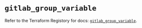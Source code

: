 # `gitlab_group_variable`

Refer to the Terraform Registory for docs: [`gitlab_group_variable`](https://registry.terraform.io/providers/gitlabhq/gitlab/15.10.0/docs/resources/group_variable).
